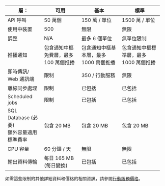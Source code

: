 
| 層： | 可用 | 基本 | 標準 |
|----|----|----|----|
| API 呼叫 | 50 萬個 | 150 萬 / 單位 | 1500 萬 / 單位 |
| 使用中裝置 | 500 | 無限 | 無限 |
| 調整 | N/A | 最多 6 個單位 | 無單位限制 |
| 推播通知 | 包含通知中樞免費層，最多 100 萬個推播 | 包含通知中樞基本層，最多 1000 萬個推播 | 包含通知中樞標準層，最多 1000 萬個推播 |
| 即時傳訊/<br/>Web 通訊端 | 限制 | 350 / 行動服務 | 無限 |
| 離線同步處理 | 限制 | 已包括 | 已包括 |
| Scheduled jobs | 限制 | 已包括 | 已包括 |
| SQL Database (必要) <br/>額外容量適用標準費率 | 包含 20 MB | 包含 20 MB | 包含 20 MB |
| CPU 容量 | 60 分鐘 / 天 | 無限 | 無限 |
| 輸出資料傳輸 | 每日 165 MB (每日變換) | 已包括 | 已包括 |

如需這些限制的其他詳細資料和價格的相關資訊，請參閱[行動服務價格](https://azure.microsoft.com/pricing/details/mobile-services/)。

<!---HONumber=July15_HO5-->